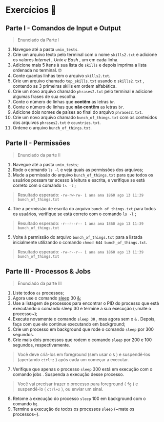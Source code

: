 # Exercícios :muscle:
## Parte I - Comandos de Input e Output
>Enunciado da Parte I

1. Navegue até a pasta `unix_tests`.
2. Crie um arquivo texto pelo terminal com o nome `skills2.txt` e adicione os valores *Internet , Unix e Bash* , um em cada linha.
3. Adicione mais 5 itens à sua lista de `skills` e depois imprima a lista ordenada no terminal. 🤓
4. Conte quantas linhas tem o arquivo `skills2.txt`.
5. Crie um arquivo chamado `top_skills.txt` usando o `skills2.txt` , contendo as 3 primeiras skills em ordem alfabética.
6. Crie um novo arquivo chamado `phrases2.txt` pelo terminal e adicione algumas frases de sua escolha.
7. Conte o número de linhas que **contêm** as letras `br`.
8. Conte o número de linhas que **não contêm** as letras `br`.
9. Adicione dois nomes de países ao final do arquivo `phrases2.txt`.
10. Crie um novo arquivo chamado `bunch_of_things.txt` com os conteúdos dos arquivos `phrases2.txt` e `countries.txt`.
11. Ordene o arquivo `bunch_of_things.txt`.  

## Parte II - Permissões
>Enunciado da parte II

1. Navegue até a pasta `unix_tests`;
2. Rode o comando `ls -l` e veja quais as permissões dos arquivos;
3. Mude a permissão do arquivo `bunch_of_things.txt` para que todos os usuários possam ter acesso à leitura e escrita, e verifique se está correto com o comando `ls -l` ;
>Resultado esperado: `-rw-rw-rw- 1 ana ana 1860 ago 13 11:39 bunch_of_things.txt`
4. Tire a permissão de escrita do arquivo `bunch_of_things.txt` para todos os usuários, verifique se está correto com o comando `ls -l` ;
> Resultado esperado: `-r--r--r-- 1 ana ana 1860 ago 13 11:39 bunch_of_things.txt`
5. Volte à permissão do arquivo `bunch_of_things.txt` para a listada inicialmente utilizando o comando `chmod 644 bunch_of_things.txt`.
>Resultado esperado: `-rw-r--r-- 1 ana ana 1860 ago 13 11:39 bunch_of_things.txt`

## Parte III - Processos & Jobs
>Enunciado da parte III

1. Liste todos `os` processos;
2. Agora use o comando [sleep](https://linux.die.net/man/3/sleep) 30 [&](https://linuxhandbook.com/run-process-background/);
3. Use a listagem de processos para encontrar o PID do processo que está executando o comando sleep 30 e termine a sua execução (~mate o processo~);
4. Execute novamente o comando `sleep 30` , mas agora sem o `&` . Depois, faça com que ele continue executando em background;
5. Crie um processo em background que rode o comando `sleep` por 300 segundos.
6. Crie mais dois processos que rodem o comando `sleep` por 200 e 100 segundos, respectivamente.
>Você deve criá-los em foreground (sem usar o `&` ) e suspendê-los (apertando `ctrl+z` ) após cada um começar a executar.
7. Verifique que apenas o processo `sleep` 300 está em execução com o comando jobs . Suspenda a execução desse processo.
>Você vai precisar trazer o processo para foreground ( `fg` ) e suspendê-lo ( `ctrl+z` ), ou enviar um sinal.
8. Retome a execução do processo `sleep` 100 em background com o comando `bg`.
9. Termine a execução de todos os processos `sleep` (~mate os processos~).